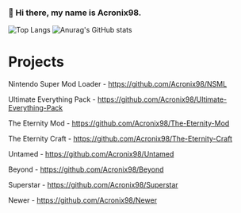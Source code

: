 ### 👋 Hi there, my name is Acronix98. 

![Top Langs](https://github-readme-stats.vercel.app/api/top-langs/?username=Acronix98&langs_count=8)
![Anurag's GitHub stats](https://github-readme-stats.vercel.app/api?username=Acronix98&show_icons=true&theme=cobalt)

# Projects

Nintendo Super Mod Loader - https://github.com/Acronix98/NSML

Ultimate Everything Pack - https://github.com/Acronix98/Ultimate-Everything-Pack

The Eternity Mod - https://github.com/Acronix98/The-Eternity-Mod

The Eternity Craft - https://github.com/Acronix98/The-Eternity-Craft

Untamed - https://github.com/Acronix98/Untamed

Beyond - https://github.com/Acronix98/Beyond

Superstar - https://github.com/Acronix98/Superstar

Newer - https://github.com/Acronix98/Newer
